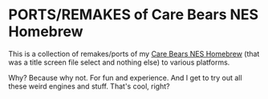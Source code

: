 # PORTS/REMAKES of Care Bears NES Homebrew
This is a collection of remakes/ports of my [Care Bears NES Homebrew](https://github.com/RussianManSMWC/CareBears) (that was a title screen file select and nothing else) to various platforms.

Why? Because why not. For fun and experience. And I get to try out all these weird engines and stuff. That's cool, right?